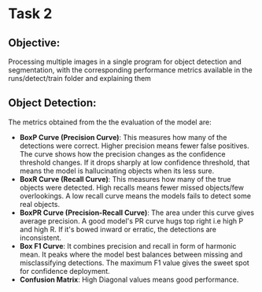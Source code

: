 # Task 2

## Objective: 
Processing multiple images in a single program for object detection and segmentation, with the corresponding performance metrics available in the runs/detect/train folder and explaining them

## Object Detection:
The metrics obtained from the the evaluation of the model are: 
- **BoxP Curve (Precision Curve)**: This measures how many of the detections were correct. Higher precision means fewer false positives. The  curve shows how the precision changes as the confidence threshold changes. If it drops sharply at low confidence threshold, that means the model is hallucinating objects when its less sure. 
- **BoxR Curve (Recall Curve)**: This measures how many of the true objects were detected. High recalls means fewer missed objects/few overlookings. A low recall curve means the models fails to detect some real objects. 
- **BoxPR Curve (Precision-Recall Curve)**: The area under this curve gives average precision. A good model's PR curve hugs top right i.e high P and high R. If it's bowed inward or erratic, the detections are inconsistent. 
- **Box F1 Curve**: It combines precision and recall in form of harmonic mean. It peaks where the model best balances between missing and misclassifying detections. The maximum F1 value gives the sweet spot for confidence deployment. 
- **Confusion Matrix**: High Diagonal values means good performance. 


